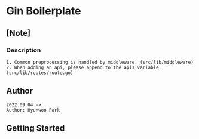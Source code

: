 # Gin Boilerplate

## [Note]

### Description

```
1. Common preprocessing is handled by middleware. (src/lib/middleware)
2. When adding an api, please append to the apis variable. (src/lib/routes/route.go)
```

## Author

```
2022.09.04 -> 
Author: Hyunwoo Park
```

## Getting Started

```
```

#
